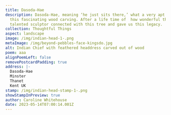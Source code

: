 ```yaml
---
title: Dasoda-Hae
description: Dasoda-Hae, meaning ‘he just sits there,’ what a very apt name for
  this fascinating wood carving. After a life time of  how wonderful that some
  talented sculptor connected with this tree and gave us this legacy.
collection: Thoughtful Things
aspect: landscape
image: /img/indian-head-1-.png
metaImage: /img/beyond-pebbles-face-kingsdo.jpg
alt: Indian Chief with feathered headdress carved out of wood
poem: aaa
alignPoemLeft: false
removePostcardPadding: true
address: |-
  Dasoda-Hae
  Minster
  Thanet
  Kent UK
stamp: /img/indian-head-stamp-1-.png
showStampInPreview: true
author: Caroline Whitehouse
date: 2023-05-14T07:00:14.001Z
---
```

